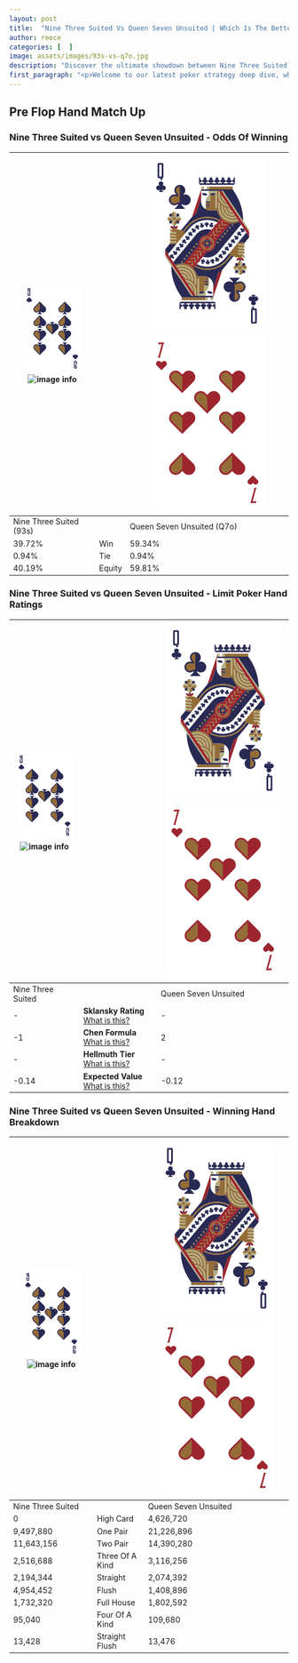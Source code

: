 ```yaml
---
layout: post
title:  "Nine Three Suited Vs Queen Seven Unsuited | Which Is The Better Hand In Poker? A Complete Guide"
author: reece
categories: [  ]
image: assets/images/93s-vs-q7o.jpg
description: "Discover the ultimate showdown between Nine Three Suited and Queen Seven Unsuited in poker! Uncover the odds, strategies, and scenarios where one hand triumphs over the other. Get ready to up your poker game with this thrilling analysis."
first_paragraph: "<p>Welcome to our latest poker strategy deep dive, where we're pitting two distinct hands against each other in a high-stakes showdown: Nine Three Suited vs Queen Seven Unsuited.</p><p>In the dynamic world of poker, every decision counts, and knowing which hand holds the upper hand is key to your success at the table.</p><p>In this article, we'll dissect these two hands, explore the scenarios where one dominates the other, and equip you with the knowledge to make strategic choices that can tip the odds in your favor.</p><p>Get ready to unravel the intriguing dynamics of these poker hands and elevate your game to new heights.</p>"
---
```




[comment]: # (sp0)

## Pre Flop Hand Match Up

<div class="table hand-ratings" markdown="1"> 



### Nine Three Suited vs Queen Seven Unsuited - Odds Of Winning


    
| ![image info](assets/images/hand1/9.png) ![image info](assets/images/hand1/3s.png) |  | ![image info](assets/images/hand2/Q.png) ![image info](assets/images/hand2/7o.png) |
| -------- | -------- | -------- |
| Nine Three Suited (93s) |  | Queen Seven Unsuited (Q7o) |
| 39.72% | Win | 59.34% |
| 0.94% | Tie | 0.94% |
| 40.19% | Equity | 59.81% |




[comment]: # (sp1)



### Nine Three Suited vs Queen Seven Unsuited - Limit Poker Hand Ratings


    
| ![image info](assets/images/hand1/9.png) ![image info](assets/images/hand1/3s.png) |  | ![image info](assets/images/hand2/Q.png) ![image info](assets/images/hand2/7o.png) |
| -------- | -------- | -------- |
| Nine Three Suited |  | Queen Seven Unsuited |
| - | **Sklansky Rating** [What is this?](/sklansky-rating-explained) | - |
| -1 | **Chen Formula** [What is this?](/chen-formula-explained) | 2 |
| - | **Hellmuth Tier** [What is this?](/Hellmuth-tier-explained) | - |
| -0.14 | **Expected Value** [What is this?](/expected-value-explained) | -0.12 |




[comment]: # (sp2)



### Nine Three Suited vs Queen Seven Unsuited - Winning Hand Breakdown


    
| ![image info](assets/images/hand1/9.png) ![image info](assets/images/hand1/3s.png) |  | ![image info](assets/images/hand2/Q.png) ![image info](assets/images/hand2/7o.png) |
| -------- | -------- | -------- |
| Nine Three Suited |  | Queen Seven Unsuited |
| 0 | High Card | 4,626,720 |
| 9,497,880 | One Pair | 21,226,896 |
| 11,643,156 | Two Pair | 14,390,280 |
| 2,516,688 | Three Of A Kind | 3,116,256 |
| 2,194,344 | Straight | 2,074,392 |
| 4,954,452 | Flush | 1,408,896 |
| 1,732,320 | Full House | 1,802,592 |
| 95,040 | Four Of A Kind | 109,680 |
| 13,428 | Straight Flush | 13,476 |




[comment]: # (sp3)



</div>

[comment]: # (sp4)



[comment]: # (sp5)

